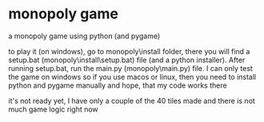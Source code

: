 # monopoly game
a monopoly game using python (and pygame)

to play it (on windows), go to monopoly\install folder, there you will find a setup.bat (monopoly\install\setup.bat) file (and a python installer). After running setup.bat, run the main.py (monopoly\main.py) file. I can only test the game on windows so if you use macos or linux, then you need to install python and pygame manually and hope, that my code works there

it's not ready yet, I have only a couple of the 40 tiles made and there is not much game logic right now
